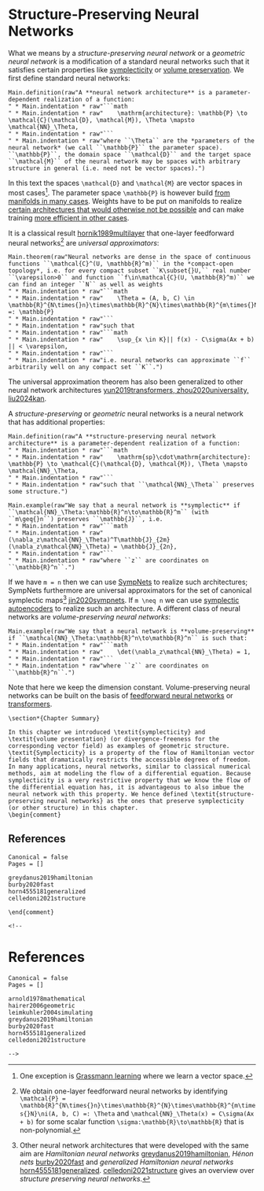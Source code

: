 # Structure-Preserving Neural Networks

What we means by a *structure-preserving neural network* or a *geometric neural network* is a modification of a standard neural networks such that it satisfies certain properties like [symplecticity](@ref "Symplectic Systems") or [volume preservation](@ref "Divergence-Free Vector Fields"). We first define standard neural networks:

```@eval
Main.definition(raw"A **neural network architecture** is a parameter-dependent realization of a function:
" * Main.indentation * raw"```math
" * Main.indentation * raw"    \mathrm{architecture}: \mathbb{P} \to \mathcal{C}(\mathcal{D}, \mathcal{M}), \Theta \mapsto \mathcal{NN}_\Theta,
" * Main.indentation * raw"```
" * Main.indentation * raw"where ``\Theta`` are the *parameters of the neural network* (we call ``\mathbb{P}`` the parameter space). ``\mathbb{P}``, the domain space ``\mathcal{D}`` and the target space ``\mathcal{M}`` of the neural network may be spaces with arbitrary structure in general (i.e. need not be vector spaces).")
```

In this text the spaces ``\mathcal{D}`` and ``\mathcal{M}`` are vector spaces in most cases[^1]. The parameter space ``\mathbb{P}`` is however build [from manifolds in many cases](@ref "Neural Network Optimizers"). Weights have to be put on manifolds to realize [certain architectures that would otherwise not be possible](@ref "The Symplectic Autoencoder") and can make training [more efficient in other cases](@ref "MNIST Tutorial").

[^1]: One exception is [Grassmann learning](@ref "Example of a Neural Network with a Grassmann Layer") where we learn a vector space.

It is a classical result [hornik1989multilayer](@cite) that one-layer feedforward neural networks[^2] are *universal approximators*:

[^2]: We obtain one-layer feedforward neural networks by identifying ``\mathcal{P} = \mathbb{R}^{N\times{}n}\times\mathbb{R}^{N}\times\mathbb{R}^{m\times{}N}\ni(A, b, C) =: \Theta`` and ``\mathcal{NN}_\Theta(x) = C\sigma(Ax + b)`` for some scalar function ``\sigma:\mathbb{R}\to\mathbb{R}`` that is non-polynomial.

```@eval
Main.theorem(raw"Neural networks are dense in the space of continuous functions ``\mathcal{C}^(U, \mathbb{R}^m)`` in the *compact-open topology*, i.e. for every compact subset ``K\subset{}U,`` real number ``\varepsilon>0`` and function ``f\in\mathcal{C}(U, \mathbb{R}^m)`` we can find an integer ``N`` as well as weights
" * Main.indentation * raw"```math
" * Main.indentation * raw"    \Theta = (A, b, C) \in \mathbb{R}^{N\times{}n}\times\mathbb{R}^{N}\times\mathbb{R}^{m\times{}N} =: \mathbb{P}
" * Main.indentation * raw"```
" * Main.indentation * raw"such that 
" * Main.indentation * raw"```math
" * Main.indentation * raw"    \sup_{x \in K}|| f(x) - C\sigma(Ax + b) || < \varepsilon,
" * Main.indentation * raw"```
" * Main.indentation * raw"i.e. neural networks can approximate ``f`` arbitrarily well on any compact set ``K``.")
```

The universal approximation theorem has also been generalized to other neural network architectures [yun2019transformers, zhou2020universality, liu2024kan](@cite).

A *structure-preserving* or *geometric* neural networks is a neural network that has additional properties:

```@eval
Main.definition(raw"A **structure-preserving neural network architecture** is a parameter-dependent realization of a function:
" * Main.indentation * raw"```math
" * Main.indentation * raw"    \mathrm{sp}\cdot\mathrm{architecture}: \mathbb{P} \to \mathcal{C}(\mathcal{D}, \mathcal{M}), \Theta \mapsto \mathcal{NN}_\Theta,
" * Main.indentation * raw"```
" * Main.indentation * raw"such that ``\mathcal{NN}_\Theta`` preserves some structure.")
```

```@eval
Main.example(raw"We say that a neural network is **symplectic** if ``\mathcal{NN}_\Theta:\mathbb{R}^n\to\mathbb{R}^m`` (with ``m\geq{}n``) preserves ``\mathbb{J}``, i.e. 
" * Main.indentation * raw"```math
" * Main.indentation * raw"    (\nabla_z\mathcal{NN}_\Theta)^T\mathbb{J}_{2m}(\nabla_z\mathcal{NN}_\Theta) = \mathbb{J}_{2n},
" * Main.indentation * raw"```
" * Main.indentation * raw"where ``z`` are coordinates on ``\mathbb{R}^n``.")
```

If we have ``m = n`` then we can use [SympNets](@ref "SympNet Architecture") to realize such architectures; SympNets furthermore are universal approximators for the set of canonical symplectic maps[^3] [jin2020sympnets](@cite). If ``m \neq n`` we can use [symplectic autoencoders](@ref "The Symplectic Autoencoder") to realize such an architecture. A different class of neural networks are *volume-preserving neural networks*:

[^3]: Other neural network architectures that were developed with the same aim are *Hamiltonian neural networks* [greydanus2019hamiltonian](@cite), *Hénon nets* [burby2020fast](@cite) and *generalized Hamiltonian neural networks* [horn4555181generalized](@cite). [celledoni2021structure](@cite) gives an overview over *structure preserving neural networks*.

```@eval
Main.example(raw"We say that a neural network is **volume-preserving** if ``\mathcal{NN}_\Theta:\mathbb{R}^n\to\mathbb{R}^n`` is such that: 
" * Main.indentation * raw"```math
" * Main.indentation * raw"    \det(\nabla_z\mathcal{NN}_\Theta) = 1,
" * Main.indentation * raw"```
" * Main.indentation * raw"where ``z`` are coordinates on ``\mathbb{R}^n``.")
```

Note that here we keep the dimension constant. Volume-preserving neural networks can be built on the basis of [feedforward neural networks](@ref "Volume-Preserving Feedforward Neural Network") or [transformers](@ref "Volume-Preserving Transformer").

```@raw latex
\section*{Chapter Summary}

In this chapter we introduced \textit{symplecticity} and \textit{volume presentation} (or divergence-freeness for the corresponding vector field) as examples of geometric structure. \textit{Symplecticity} is a property of the flow of Hamiltonian vector fields that dramatically restricts the accessible degrees of freedom. In many applications, neural networks, similar to classical numerical methods, aim at modeling the flow of a differential equation. Because symplecticity is a very restrictive property that we know the flow of the differential equation has, it is advantageous to also imbue the neural network with this property. We hence defined \textit{structure-preserving neural networks} as the ones that preserve symplecticity (or other structure) in this chapter.
\begin{comment}
```

## References

```@bibliography
Canonical = false
Pages = []

greydanus2019hamiltonian
burby2020fast
horn4555181generalized
celledoni2021structure
```


```@raw latex
\end{comment}
```

```@raw html
<!--
```

# References

```@bibliography
Canonical = false
Pages = []

arnold1978mathematical
hairer2006geometric
leimkuhler2004simulating
greydanus2019hamiltonian
burby2020fast
horn4555181generalized
celledoni2021structure
```


```@raw html
-->
```